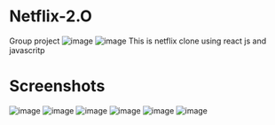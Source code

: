 # Netflix-2.O
Group project
![image](https://user-images.githubusercontent.com/96313339/208659074-3b5ba4dd-4183-4642-b34e-22770161db83.png)
![image](https://user-images.githubusercontent.com/96313339/208659409-d7b11789-6b6e-42c8-8eb5-427644692530.png)
This is netflix clone using react js and javascritp
# Screenshots
![image](https://user-images.githubusercontent.com/96313339/182102440-6f1253c1-56aa-4784-bb40-06eac213e391.png)
![image](https://user-images.githubusercontent.com/96313339/182102620-579f8d67-443f-424b-9137-43639c1fa4dd.png)
![image](https://user-images.githubusercontent.com/96313339/182102666-6b3d7696-6c5a-4b98-8ff3-d9097dc4595d.png)
![image](https://user-images.githubusercontent.com/96313339/182102847-28c68982-23e9-497a-8c85-189db9813b80.png)
![image](https://user-images.githubusercontent.com/96313339/182102916-a3715711-27df-4baa-8905-2ecc832881ba.png)
![image](https://user-images.githubusercontent.com/96313339/182102985-1100ece1-fdeb-46c8-bbe3-211516d952e0.png)
